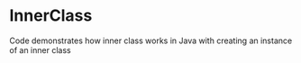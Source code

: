 # InnerClass
Code demonstrates how inner class works in Java with creating an instance of an inner class 
